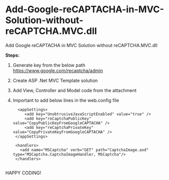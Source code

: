 # Add-Google-reCAPTACHA-in-MVC-Solution-without-reCAPTCHA.MVC.dll
Add Google reCAPTACHA in MVC Solution without reCAPTCHA.MVC.dll

**Steps:**

1) Generate key from the below path 
https://www.google.com/recaptcha/admin


2) Create ASP .Net MVC Template solution
3) Add View, Controller and Model code from the attachment
4) Important to add below lines in the web.config file
   ```   
     <appSettings>
        <add key="UnobtrusiveJavaScriptEnabled" value="true" />
        <add key="reCaptchaPublicKey" value="CopyPublicKeyFromGoogleCAPTACHA" />
        <add key="reCaptchaPrivateKey" value="CopyPrivateKeyFromGoogleCAPTACHA" />
    </appSettings>
    
    <handlers>
      <add name="MSCaptcha" verb="GET" path="CaptchaImage.axd" type="MSCaptcha.CaptchaImageHandler, MSCaptcha"/>
    </handlers>
    
HAPPY CODING!
